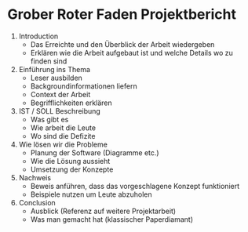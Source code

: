 # Grober Roter Faden Projektbericht

1. Introduction
   - Das Erreichte und den Überblick der Arbeit wiedergeben
   - Erklären wie die Arbeit aufgebaut ist und welche Details wo zu finden sind
2. Einführung ins Thema
   - Leser ausbilden
   - Backgroundinformationen liefern
   - Context der Arbeit
   - Begrifflichkeiten erklären
3. IST / SOLL Beschreibung
   - Was gibt es
   - Wie arbeit die Leute
   - Wo sind die Defizite
4. Wie lösen wir die Probleme
   - Planung der Software (Diagramme etc.)
   - Wie die Lösung aussieht
   - Umsetzung der Konzepte
5. Nachweis
   - Beweis anführen, dass das vorgeschlagene Konzept funktioniert
   - Beispiele nutzen um Leute abzuholen
6. Conclusion
   - Ausblick (Referenz auf weitere Projektarbeit)
   - Was man gemacht hat (klassischer Paperdiamant)
